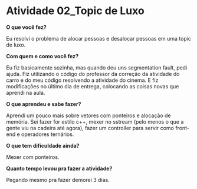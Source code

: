 # Atividade 02_Topic de Luxo

**O que você fez?**

Eu resolvi o problema de alocar pessoas e desalocar pessoas em uma topic de luxo.

**Com quem e como você fez?**

Eu fiz basicamente sozinha, mas quando deu uns segmentation fault, pedi ajuda. Fiz utilizando o código do professor da correção da atividade do carro e do meu código resolvendo a atividade do cinema. E fiz modificações no último dia de entrega, colocando as coisas novas que aprendi na aula.

**O que aprendeu e sabe fazer?**

Aprendi um pouco mais sobre vetores com ponteiros e alocação de memória. Sei fazer for estilo c++, mexer no sstream (pelo menos o que a gente viu na cadeira até agora), fazer um controller para servir como front-end e operadores ternários.

**O que tem dificuldade ainda?**

Mexer com ponteiros.

**Quanto tempo levou pra fazer a atividade?**

Pegando mesmo pra fazer demorei 3 dias.

